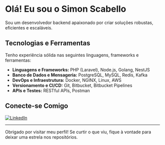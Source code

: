 # Olá! Eu sou o Simon Scabello

Sou um desenvolvedor backend apaixonado por criar soluções robustas, eficientes e escaláveis.

## Tecnologias e Ferramentas

Tenho experiência sólida nas seguintes linguagens, frameworks e ferramentas:

- **Linguagens e Frameworks:** PHP (Laravel), Node.js, Golang, NestJS 
- **Banco de Dados e Mensageria:** PostgreSQL, MySQL, Redis, Kafka  
- **DevOps e Infraestrutura:** Docker, NGINX, Linux, AWS  
- **Versionamento e CI/CD:** Git, Bitbucket, Bitbucket Pipelines  
- **APIs e Testes:** RESTful APIs, Postman

## Conecte-se Comigo

[![LinkedIn](https://img.shields.io/badge/LinkedIn-Conectar-blue)](https://www.linkedin.com/in/simon-scabello-b06b7716a/)

---

Obrigado por visitar meu perfil! Se curtir o que viu, fique à vontade para deixar uma estrela nos repositórios.
